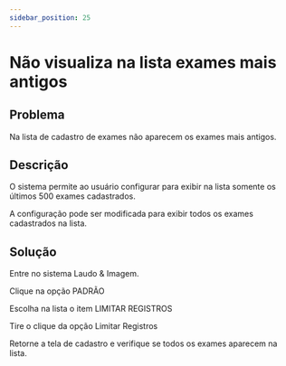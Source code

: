 ```yaml
---
sidebar_position: 25
---
```


# Não visualiza na lista exames mais antigos
## Problema

Na lista de cadastro de exames não aparecem os exames mais antigos.

## Descrição

O sistema permite ao usuário configurar para exibir na lista somente os últimos 500 exames cadastrados.

A configuração pode ser modificada para exibir todos os exames cadastrados na lista.

## Solução

Entre no sistema Laudo & Imagem.

Clique na opção PADRÃO

Escolha na lista o item LIMITAR REGISTROS

Tire o clique da opção Limitar Registros

Retorne a tela de cadastro e verifique se todos os exames aparecem na lista.